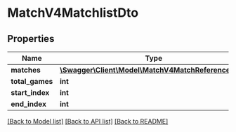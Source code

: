 # MatchV4MatchlistDto

## Properties
Name | Type | Description | Notes
------------ | ------------- | ------------- | -------------
**matches** | [**\Swagger\Client\Model\MatchV4MatchReferenceDto[]**](MatchV4MatchReferenceDto.md) |  | [optional] 
**total_games** | **int** |  | [optional] 
**start_index** | **int** |  | [optional] 
**end_index** | **int** |  | [optional] 

[[Back to Model list]](../README.md#documentation-for-models) [[Back to API list]](../README.md#documentation-for-api-endpoints) [[Back to README]](../README.md)


